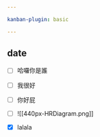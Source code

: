 ```yaml
---

kanban-plugin: basic

---
```


## date

- [ ] 哈囉你是誰
- [ ] 我很好
- [ ] 你好屁
- [ ] ![[440px-HRDiagram.png]]
- [x] lalala


